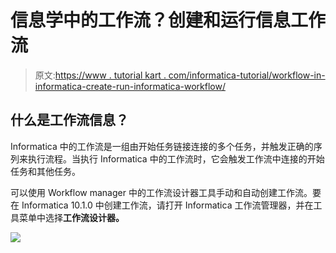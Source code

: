 # 信息学中的工作流？创建和运行信息工作流

> 原文:[https://www . tutorial kart . com/informatica-tutorial/workflow-in-informatica-create-run-informatica-workflow/](https://www.tutorialkart.com/informatica-tutorial/workflow-in-informatica-create-run-informatica-workflow/)

## 什么是工作流信息？

Informatica 中的工作流是一组由开始任务链接连接的多个任务，并触发正确的序列来执行流程。当执行 Informatica 中的工作流时，它会触发工作流中连接的开始任务和其他任务。

可以使用 Workflow manager 中的工作流设计器工具手动和自动创建工作流。要在 Informatica 10.1.0 中创建工作流，请打开 Informatica 工作流管理器，并在工具菜单中选择**工作流设计器。**

[![](../Images/925da31b32d6bc3827932f6c8afb11bb.png)](https://www.tutorialkart.com/)